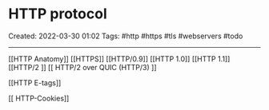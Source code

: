 # HTTP protocol
Created: 2022-03-30 01:02
Tags: #http #https #tls #webservers  #todo
____


[[HTTP Anatomy]]
[[HTTPS]]
[[HTTP/0.9]]
[[HTTP 1.0]] 
[[HTTP 1.1]] 
[[HTTP/2 ]]
[[ HTTP/2 over QUIC (HTTP/3) ]]

[[HTTP E-tags]]

[[ HTTP-Cookies]]

